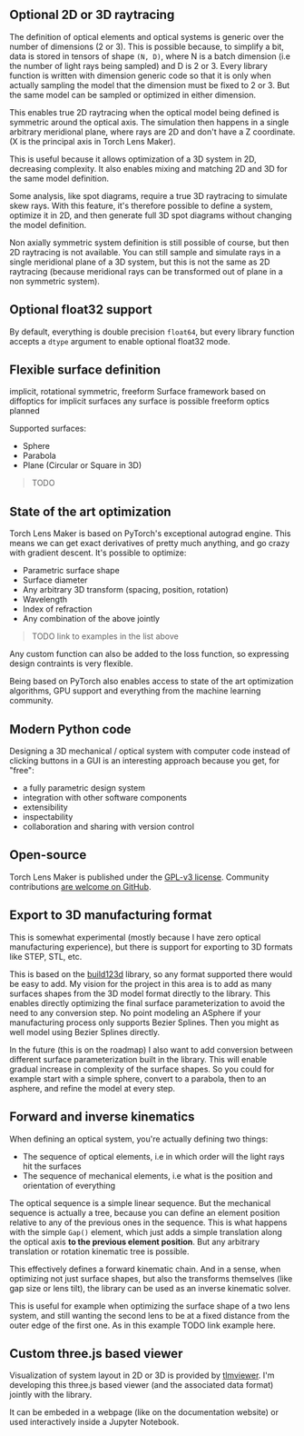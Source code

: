 
## Optional 2D or 3D raytracing

The definition of optical elements and optical systems is generic over the
number of dimensions (2 or 3). This is possible because, to simplify a bit, data
is stored in tensors of shape `(N, D)`, where N is a batch dimension (i.e the
number of light rays being sampled) and D is 2 or 3. Every library function is
written with dimension generic code so that it is only when actually sampling
the model that the dimension must be fixed to 2 or 3. But the same model can be
sampled or optimized in either dimension.

This enables true 2D raytracing when the optical model being defined is
symmetric around the optical axis. The simulation then happens in a single
arbitrary meridional plane, where rays are 2D and don't have a Z coordinate. (X
is the principal axis in Torch Lens Maker).

This is useful because it allows optimization of a 3D system in 2D, decreasing
complexity. It also enables mixing and matching 2D and 3D for the same model
definition.

Some analysis, like spot diagrams, require a true 3D raytracing to simulate skew
rays. With this feature, it's therefore possible to define a system, optimize it
in 2D, and then generate full 3D spot diagrams without changing the model
definition.

Non axially symmetric system definition is still possible of course, but then 2D
raytracing is not available. You can still sample and simulate rays in a single
meridional plane of a 3D system, but this is not the same as 2D raytracing
(because meridional rays can be transformed out of plane in a non symmetric
system).

## Optional float32 support

By default, everything is double precision `float64`, but every library function
accepts a `dtype` argument to enable optional float32 mode.

## Flexible surface definition

implicit, rotational symmetric, freeform Surface framework based on diffoptics
for implicit surfaces any surface is possible freeform optics planned

Supported surfaces:

* Sphere
* Parabola
* Plane (Circular or Square in 3D)

> TODO

## State of the art optimization

Torch Lens Maker is based on PyTorch's exceptional autograd engine. This means
we can get exact derivatives of pretty much anything, and go crazy with gradient
descent. It's possible to optimize: 

* Parametric surface shape
* Surface diameter
* Any arbitrary 3D transform (spacing, position, rotation)
* Wavelength
* Index of refraction
* Any combination of the above jointly

> TODO link to examples in the list above

Any custom function can also be added to the loss function, so expressing design
contraints is very flexible.

Being based on PyTorch also enables access to state of the art optimization
algorithms, GPU support and everything from the machine learning community.

## Modern Python code

Designing a 3D mechanical / optical system with computer code instead of
clicking buttons in a GUI is an interesting approach because you get, for
"free":

* a fully parametric design system
* integration with other software components
* extensibility
* inspectability
* collaboration and sharing with version control

## Open-source

Torch Lens Maker is published under the [GPL-v3
license](https://github.com/victorpoughon/torchlensmaker/blob/main/LICENSE).
Community contributions [are welcome on
GitHub](https://github.com/victorpoughon/torchlensmaker).

## Export to 3D manufacturing format

This is somewhat experimental (mostly because I have zero optical manufacturing
experience), but there is support for exporting to 3D formats like STEP, STL,
etc.

This is based on the [build123d](https://build123d.readthedocs.io/en/latest/)
library, so any format supported there would be easy to add. My vision for the
project in this area is to add as many surfaces shapes from the 3D model format
directly to the library. This enables directly optimizing the final surface
parameterization to avoid the need to any conversion step. No point modeling an
ASphere if your manufacturing process only supports Bezier Splines. Then you
might as well model using Bezier Splines directly.

In the future (this is on the roadmap) I also want to add conversion between
different surface parameterization built in the library. This will enable
gradual increase in complexity of the surface shapes. So you could for example
start with a simple sphere, convert to a parabola, then to an asphere, and
refine the model at every step.

## Forward and inverse kinematics

When defining an optical system, you're actually defining two things:

* The sequence of optical elements, i.e in which order will the light rays hit
  the surfaces
* The sequence of mechanical elements, i.e what is the position and orientation
  of everything

The optical sequence is a simple linear sequence. But the mechanical sequence is
actually a tree, because you can define an element position relative to any of
the previous ones in the sequence. This is what happens with the simple `Gap()`
element, which just adds a simple translation along the optical axis **to the
previous element position**. But any arbitrary translation or rotation kinematic
tree is possible.

This effectively defines a forward kinematic chain. And in a sense, when
optimizing not just surface shapes, but also the transforms themselves (like gap
size or lens tilt), the library can be used as an inverse kinematic solver.

This is useful for example when optimizing the surface shape of a two lens
system, and still wanting the second lens to be at a fixed distance from the
outer edge of the first one. As in this example TODO link example here.

## Custom three.js based viewer

Visualization of system layout in 2D or 3D is provided by
[tlmviewer](https://github.com/victorpoughon/tlmviewer). I'm developing this
three.js based viewer (and the associated data format) jointly with the library.

It can be embeded in a webpage (like on the documentation website) or used
interactively inside a Jupyter Notebook.

